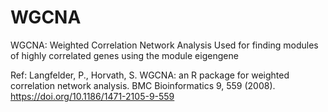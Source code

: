 # WGCNA
WGCNA: Weighted Correlation Network Analysis
Used for finding modules of highly correlated genes using the module eigengene

Ref: Langfelder, P., Horvath, S. WGCNA: an R package for weighted correlation network analysis. BMC Bioinformatics 9, 559 (2008). https://doi.org/10.1186/1471-2105-9-559
